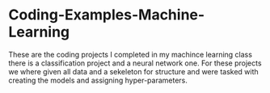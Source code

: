 # Coding-Examples-Machine-Learning
These are the coding projects I completed in my machince learning class there is a classification project and a neural network one. For these projects we where given all data and a sekeleton for structure and were tasked with creating the models and assigning hyper-parameters. 
